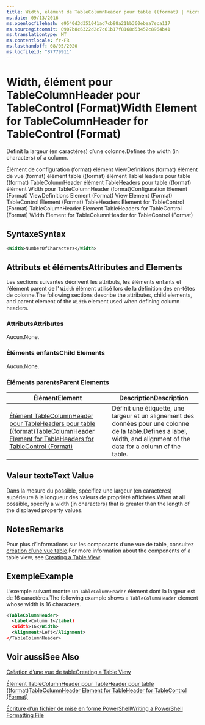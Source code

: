 ```yaml
---
title: Width, élément de TableColumnHeader pour table ((format) | Microsoft Docs
ms.date: 09/13/2016
ms.openlocfilehash: e9540d3d351041ad7cb98a21bb360ebea7eca117
ms.sourcegitcommit: 0907b8c6322d2c7c61b17f8168d53452c8964b41
ms.translationtype: MT
ms.contentlocale: fr-FR
ms.lasthandoff: 08/05/2020
ms.locfileid: "87779911"
---
```

# <a name="width-element-for-tablecolumnheader-for-tablecontrol-format"></a><span data-ttu-id="a8d1e-102">Width, élément pour TableColumnHeader pour TableControl (Format)</span><span class="sxs-lookup"><span data-stu-id="a8d1e-102">Width Element for TableColumnHeader for TableControl (Format)</span></span>

<span data-ttu-id="a8d1e-103">Définit la largeur (en caractères) d’une colonne.</span><span class="sxs-lookup"><span data-stu-id="a8d1e-103">Defines the width (in characters) of a column.</span></span>

<span data-ttu-id="a8d1e-104">Élément de configuration (format) élément ViewDefinitions (format) élément de vue (format) élément table ((format) élément TableHeaders pour table ((format) TableColumnHeader élément TableHeaders pour table ((format) élément Width pour TableColumnHeader (format)</span><span class="sxs-lookup"><span data-stu-id="a8d1e-104">Configuration Element (Format) ViewDefinitions Element (Format) View Element (Format) TableControl Element (Format) TableHeaders Element for TableControl (Format) TableColumnHeader Element TableHeaders for TableControl (Format) Width Element for TableColumnHeader for TableControl (Format)</span></span>

## <a name="syntax"></a><span data-ttu-id="a8d1e-105">Syntaxe</span><span class="sxs-lookup"><span data-stu-id="a8d1e-105">Syntax</span></span>

```xml
<Width>NumberOfCharacters</Width>
```

## <a name="attributes-and-elements"></a><span data-ttu-id="a8d1e-106">Attributs et éléments</span><span class="sxs-lookup"><span data-stu-id="a8d1e-106">Attributes and Elements</span></span>

<span data-ttu-id="a8d1e-107">Les sections suivantes décrivent les attributs, les éléments enfants et l’élément parent de l' `Width` élément utilisé lors de la définition des en-têtes de colonne.</span><span class="sxs-lookup"><span data-stu-id="a8d1e-107">The following sections describe the attributes, child elements, and parent element of the `Width` element used when defining column headers.</span></span>

### <a name="attributes"></a><span data-ttu-id="a8d1e-108">Attributs</span><span class="sxs-lookup"><span data-stu-id="a8d1e-108">Attributes</span></span>

<span data-ttu-id="a8d1e-109">Aucun.</span><span class="sxs-lookup"><span data-stu-id="a8d1e-109">None.</span></span>

### <a name="child-elements"></a><span data-ttu-id="a8d1e-110">Éléments enfants</span><span class="sxs-lookup"><span data-stu-id="a8d1e-110">Child Elements</span></span>

<span data-ttu-id="a8d1e-111">Aucun.</span><span class="sxs-lookup"><span data-stu-id="a8d1e-111">None.</span></span>

### <a name="parent-elements"></a><span data-ttu-id="a8d1e-112">Éléments parents</span><span class="sxs-lookup"><span data-stu-id="a8d1e-112">Parent Elements</span></span>

|<span data-ttu-id="a8d1e-113">Élément</span><span class="sxs-lookup"><span data-stu-id="a8d1e-113">Element</span></span>|<span data-ttu-id="a8d1e-114">Description</span><span class="sxs-lookup"><span data-stu-id="a8d1e-114">Description</span></span>|
|-------------|-----------------|
|[<span data-ttu-id="a8d1e-115">Élément TableColumnHeader pour TableHeaders pour table ((format)</span><span class="sxs-lookup"><span data-stu-id="a8d1e-115">TableColumnHeader Element for TableHeaders for TableControl (Format)</span></span>](./tablecolumnheader-element-format.md)|<span data-ttu-id="a8d1e-116">Définit une étiquette, une largeur et un alignement des données pour une colonne de la table.</span><span class="sxs-lookup"><span data-stu-id="a8d1e-116">Defines a label, width, and alignment of the data for a column of the table.</span></span>|

## <a name="text-value"></a><span data-ttu-id="a8d1e-117">Valeur texte</span><span class="sxs-lookup"><span data-stu-id="a8d1e-117">Text Value</span></span>

<span data-ttu-id="a8d1e-118">Dans la mesure du possible, spécifiez une largeur (en caractères) supérieure à la longueur des valeurs de propriété affichées.</span><span class="sxs-lookup"><span data-stu-id="a8d1e-118">When at all possible, specify a width (in characters) that is greater than the length of the displayed property values.</span></span>

## <a name="remarks"></a><span data-ttu-id="a8d1e-119">Notes</span><span class="sxs-lookup"><span data-stu-id="a8d1e-119">Remarks</span></span>

<span data-ttu-id="a8d1e-120">Pour plus d’informations sur les composants d’une vue de table, consultez [création d’une vue table](./creating-a-table-view.md).</span><span class="sxs-lookup"><span data-stu-id="a8d1e-120">For more information about the components of a table view, see [Creating a Table View](./creating-a-table-view.md).</span></span>

## <a name="example"></a><span data-ttu-id="a8d1e-121">Exemple</span><span class="sxs-lookup"><span data-stu-id="a8d1e-121">Example</span></span>

<span data-ttu-id="a8d1e-122">L’exemple suivant montre un `TableColumnHeader` élément dont la largeur est de 16 caractères.</span><span class="sxs-lookup"><span data-stu-id="a8d1e-122">The following example shows a `TableColumnHeader` element whose width is 16 characters.</span></span>

```xml
<TableColumnHeader>
  <Label>Column 1</Label)
  <Width>16</Width>
  <Alignment>Left</Alignment>
</TableColumnHeader>
```

## <a name="see-also"></a><span data-ttu-id="a8d1e-123">Voir aussi</span><span class="sxs-lookup"><span data-stu-id="a8d1e-123">See Also</span></span>

[<span data-ttu-id="a8d1e-124">Création d’une vue de table</span><span class="sxs-lookup"><span data-stu-id="a8d1e-124">Creating a Table View</span></span>](./creating-a-table-view.md)

[<span data-ttu-id="a8d1e-125">Élément TableColumnHeader pour TableHeader pour table ((format)</span><span class="sxs-lookup"><span data-stu-id="a8d1e-125">TableColumnHeader Element for TableHeader for TableControl (Format)</span></span>](./tablecolumnheader-element-format.md)

[<span data-ttu-id="a8d1e-126">Écriture d’un fichier de mise en forme PowerShell</span><span class="sxs-lookup"><span data-stu-id="a8d1e-126">Writing a PowerShell Formatting File</span></span>](./writing-a-powershell-formatting-file.md)
